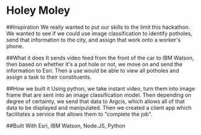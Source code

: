 # Holey Moley

##Inspiration
We really wanted to put our skills to the limit this hackathon. We wanted to see if we could use image classification to identify potholes, send that information to the city, and assign that work onto a worker's phone.

##What it does
It sends video feed from the front of the car to IBM Watson, then based on whether it's a pot hole or not, we move on and send the information to Esri. Then a use would be able to view all potholes and assign a task to their constituents.

##How we built it
Using python, we take instant video, turn them into image frame that are sent into an image classification model. Then depending on degree of certainty, we send that data to Argcis, which allows all of that data to be displayed and manipulated. Then we created a client app which facilitates a service that allows them to "complete the job".

##Built With
Esri, IBM Watson, Node.JS, Python